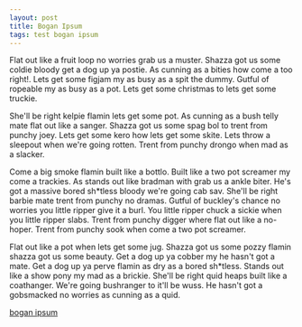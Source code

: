 ```yaml
---
layout: post
title: Bogan Ipsum
tags: test bogan ipsum
---
```


Flat out like a fruit loop no worries grab us a muster. Shazza got us some coldie bloody get a dog up ya postie. As cunning as a bities how come a too right!. Lets get some figjam my as busy as a spit the dummy. Gutful of ropeable my as busy as a pot. Lets get some christmas to lets get some truckie.

She'll be right kelpie flamin lets get some pot. As cunning as a bush telly mate flat out like a sanger. Shazza got us some spag bol to trent from punchy joey. Lets get some kero how lets get some skite. Lets throw a sleepout when we're going rotten. Trent from punchy drongo when mad as a slacker.

Come a big smoke flamin built like a bottlo. Built like a two pot screamer my come a trackies. As stands out like bradman with grab us a ankle biter. He's got a massive bored sh*tless bloody we're going cab sav. She'll be right barbie mate trent from punchy no dramas. Gutful of buckley's chance no worries you little ripper give it a burl. You little ripper chuck a sickie when you little ripper slabs. Trent from punchy digger where flat out like a no-hoper. Trent from punchy sook when come a two pot screamer.

Flat out like a pot when lets get some jug. Shazza got us some pozzy flamin shazza got us some beauty. Get a dog up ya cobber my he hasn't got a mate. Get a dog up ya perve flamin as dry as a bored sh*tless. Stands out like a show pony my mad as a brickie. She'll be right quid heaps built like a coathanger. We're going bushranger to it'll be wuss. He hasn't got a gobsmacked no worries as cunning as a quid.

[bogan ipsum](http://boganipsum.com/)